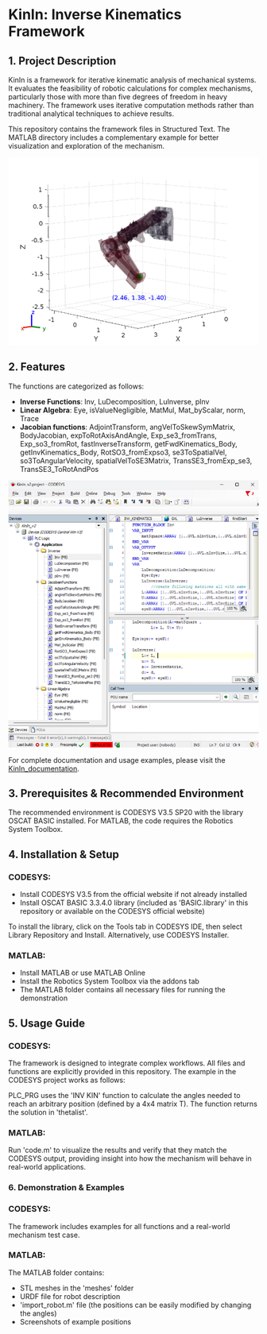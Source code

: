 # KinIn: Inverse Kinematics Framework

## **1. Project Description**  
KinIn is a framework for iterative kinematic analysis of mechanical systems. It evaluates the feasibility of robotic calculations for complex mechanisms, particularly those with more than five degrees of freedom in heavy machinery. The framework uses iterative computation methods rather than traditional analytical techniques to achieve results.

This repository contains the framework files in Structured Text. The MATLAB directory includes a complementary example for better visualization and exploration of the mechanism.

![image_alt](https://github.com/Yoyiberto/InverseKinematics_v1/blob/bff3ba1ff18116a53f929888c0acd8fbaea7dacf/Matlab/robot_plot.png)

## **2. Features**  
The functions are categorized as follows:

- **Inverse Functions**: Inv, LuDecomposition, LuInverse, pInv
- **Linear Algebra**: Eye, isValueNegligible, MatMul, Mat_byScalar, norm, Trace
- **Jacobian functions**: AdjointTransform, angVelToSkewSymMatrix, BodyJacobian, expToRotAxisAndAngle, Exp_se3_fromTrans, Exp_so3_fromRot, fastInverseTransform, getFwdKinematics_Body, getInvKinematics_Body, RotSO3_fromExpso3, se3ToSpatialVel, so3ToAngularVelocity, spatialVelToSE3Matrix, TransSE3_fromExp_se3, TransSE3_ToRotAndPos

![image_alt](https://github.com/Yoyiberto/InverseKinematics_v1/blob/b4520f9d2a56410a5587972f90c99d417a006dca/IDE.png)

For complete documentation and usage examples, please visit the [KinIn_documentation](https://yoyiberto.github.io/KinIn_documentation/).

## **3. Prerequisites & Recommended Environment**  
The recommended environment is CODESYS V3.5 SP20 with the library OSCAT BASIC installed.
For MATLAB, the code requires the Robotics System Toolbox. 
## **4. Installation & Setup**  
### CODESYS:
- Install CODESYS V3.5 from the official website if not already installed
- Install OSCAT BASIC 3.3.4.0 library (included as 'BASIC.library' in this repository or available on the CODESYS official website)

To install the library, click on the Tools tab in CODESYS IDE, then select Library Repository and Install. Alternatively, use CODESYS Installer.

### MATLAB:
- Install MATLAB or use MATLAB Online
- Install the Robotics System Toolbox via the addons tab
- The MATLAB folder contains all necessary files for running the demonstration

## **5. Usage Guide**  
### CODESYS: 
The framework is designed to integrate complex workflows. All files and functions are explicitly provided in this repository. The example in the CODESYS project works as follows:

PLC_PRG uses the 'INV KIN' function to calculate the angles needed to reach an arbitrary position (defined by a 4x4 matrix T). The function returns the solution in 'thetalist'.

### MATLAB: 
Run 'code.m' to visualize the results and verify that they match the CODESYS output, providing insight into how the mechanism will behave in real-world applications.

### **6. Demonstration & Examples**  
### CODESYS:
The framework includes examples for all functions and a real-world mechanism test case.
### MATLAB:
The MATLAB folder contains:

- STL meshes in the 'meshes' folder
- URDF file for robot description
- 'import_robot.m' file (the positions can be easily modified by changing the angles)
- Screenshots of example positions
